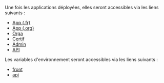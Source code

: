 Une fois les applications déployées, elles seront accessibles via les liens suivants :
  * [App (.fr)](https://app-pr{{pullRequestId}}.review.pix.fr)
  * [App (.org)](https://app-pr{{pullRequestId}}.review.pix.org)
  * [Orga](https://orga-pr{{pullRequestId}}.review.pix.fr)
  * [Certif](https://certif-pr{{pullRequestId}}.review.pix.fr)
  * [Admin](https://admin-pr{{pullRequestId}}.review.pix.fr)
  * [API](https://api-pr{{pullRequestId}}.review.pix.fr/api/)

Les variables d'environnement seront accessibles via les liens suivants :
  * [front](https://dashboard.scalingo.com/apps/osc-fr1/pix-front-review-pr{{pullRequestId}}/environment)
  * [api](https://dashboard.scalingo.com/apps/osc-fr1/pix-api-review-pr{{pullRequestId}}/environment)
